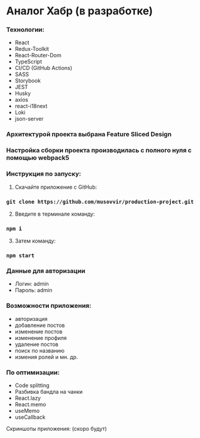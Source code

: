 # Аналог Хабр (в разработке)

### Технологии:

- React
- Redux-Toolkit
- React-Router-Dom
- TypeScript
- CI/CD (GitHub Actions)
- SASS
- Storybook
- JEST
- Husky
- axios
- react-i18next
- Loki
- json-server

### Архитектурой проекта выбрана Feature Sliced Design
### Настройка сборки проекта производилась с полного нуля с помощью webpack5

### Инструкция по запуску:

1. Скачайте приложение с GitHub:

### `git clone https://github.com/musovvir/production-project.git`

2. Введите в терминале команду:

### `npm i`

3. Затем команду:

### `npm start`

### Данные для авторизации

- Логин: admin
- Пароль: admin

### Возможности приложения:

- авторизация
- добавление постов
- изменение постов
- изменение профиля
- удаление постов
- поиск по названию
- измения ролей
 и мн. др.

### По оптимизации:

- Code splitting
- Разбивка бандла на чанки
- React.lazy
- React.memo
- useMemo
- useCallback

Скриншоты приложения: (скоро будут)
